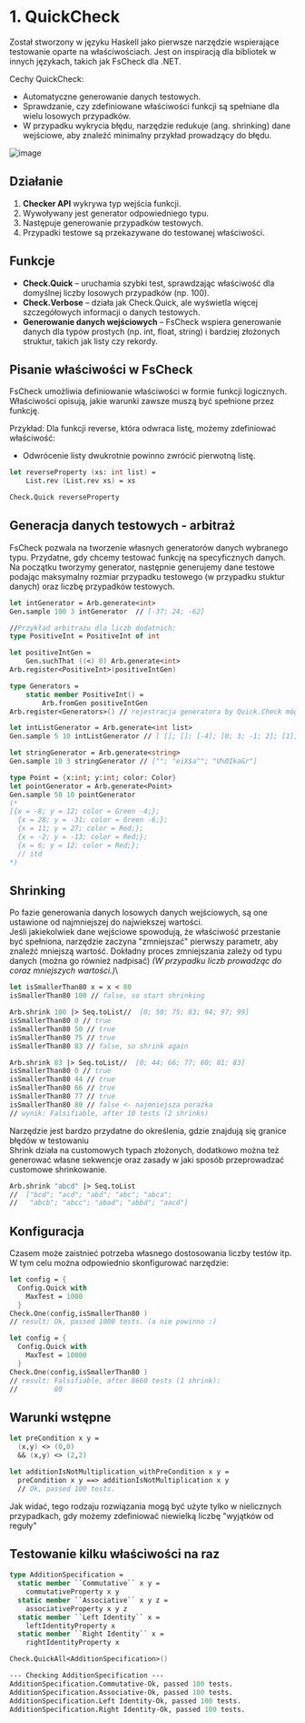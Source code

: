 # 1. QuickCheck

Został stworzony w języku Haskell jako pierwsze narzędzie wspierające testowanie oparte na właściwościach. Jest on inspiracją dla bibliotek w innych językach, takich jak FsCheck dla .NET.

Cechy QuickCheck:
- Automatyczne generowanie danych testowych.
- Sprawdzanie, czy zdefiniowane właściwości funkcji są spełniane dla wielu losowych przypadków.
- W przypadku wykrycia błędu, narzędzie redukuje (ang. shrinking) dane wejściowe, aby znaleźć minimalny przykład prowadzący do błędu.

![image](schema.png)

## Działanie

1. **Checker API** wykrywa typ wejścia funkcji.
2. Wywoływany jest generator odpowiedniego typu.
3. Następuje generowanie przypadków testowych.
4. Przypadki testowe są przekazywane do testowanej właściwości. 

## Funkcje

- **Check.Quick** – uruchamia szybki test, sprawdzając właściwość dla domyślnej liczby losowych przypadków (np. 100).
- **Check.Verbose** – działa jak Check.Quick, ale wyświetla więcej szczegółowych informacji o danych testowych.
- **Generowanie danych wejściowych** – FsCheck wspiera generowanie danych dla typów prostych (np. int, float, string) i bardziej złożonych struktur, takich jak listy czy rekordy.

## Pisanie właściwości w FsCheck

FsCheck umożliwia definiowanie właściwości w formie funkcji logicznych. Właściwości opisują, jakie warunki zawsze muszą być spełnione przez funkcję.

Przykład: Dla funkcji reverse, która odwraca listę, możemy zdefiniować właściwość:
- Odwrócenie listy dwukrotnie powinno zwrócić pierwotną listę.

```fsharp
let reverseProperty (xs: int list) =
    List.rev (List.rev xs) = xs

Check.Quick reverseProperty
```

## Generacja danych testowych - arbitraż
FsCheck pozwala na tworzenie własnych generatorów danych wybranego typu. Przydatne, gdy chcemy testować funkcję na specyficznych danych.
Na początku tworzymy generator, następnie generujemy dane testowe podając maksymalny rozmiar przypadku testowego (w przypadku stuktur danych) oraz liczbę przypadków testowych.

```fsharp
let intGenerator = Arb.generate<int>
Gen.sample 100 3 intGenerator  // [-37; 24; -62]

//Przykład arbitrażu dla liczb dodatnich:
type PositiveInt = PositiveInt of int

let positiveIntGen =
    Gen.suchThat ((<) 0) Arb.generate<int>
Arb.register<PositiveInt>(positiveIntGen)

type Generators =
    static member PositiveInt() =
        Arb.fromGen positiveIntGen
Arb.register<Generators>() // rejestracja generatora by Quick.Check mógł zostać użyty

let intListGenerator = Arb.generate<int list>
Gen.sample 5 10 intListGenerator // [ []; []; [-4]; [0; 3; -1; 2]; [1]; [1]; []; [0; 1; -2]; []; [-1; -2]]

let stringGenerator = Arb.generate<string>
Gen.sample 10 3 stringGenerator // [""; "eiX$a^"; "U%0Ika&r"]

type Point = {x:int; y:int; color: Color}
let pointGenerator = Arb.generate<Point>
Gen.sample 50 10 pointGenerator
(*
[{x = -8; y = 12; color = Green -4;};
  {x = 28; y = -31; color = Green -6;};
  {x = 11; y = 27; color = Red;};
  {x = -2; y = -13; color = Red;};
  {x = 6; y = 12; color = Red;};
  // itd
*)
```
## Shrinking

Po fazie generowania danych losowych danych wejściowych, są one ustawione od najmniejszej do najwiekszej wartości.\
Jeśli jakiekolwiek dane wejściowe spowodują, że właściwość przestanie być spełniona, narzędzie zaczyna "zmniejszać" pierwszy parametr, aby znaleźć mniejszą wartość. Dokładny proces zmniejszania zależy od typu danych (można go również nadpisać) *(W przypadku liczb prowadząc do coraz mniejszych wartości.)*\

```fsharp
let isSmallerThan80 x = x < 80
isSmallerThan80 100 // false, so start shrinking

Arb.shrink 100 |> Seq.toList//  [0; 50; 75; 83; 94; 97; 99]
isSmallerThan80 0 // true
isSmallerThan80 50 // true
isSmallerThan80 75 // true
isSmallerThan80 83 // false, so shrink again

Arb.shrink 83 |> Seq.toList//  [0; 44; 66; 77; 80; 81; 83]
isSmallerThan80 0 // true
isSmallerThan80 44 // true
isSmallerThan80 66 // true
isSmallerThan80 77 // true
isSmallerThan80 80 // false <- najmniejsza porażka
// wynik: Falsifiable, after 10 tests (2 shrinks)
```
Narzędzie jest bardzo przydatne do określenia, gdzie znajdują się granice błędów w testowaniu\
Shrink działa na customowych typach złożonych, dodatkowo można też generować własne sekwencje oraz zasady w jaki sposób przeprowadzać customowe shrinkowanie.

```fsharp
Arb.shrink "abcd" |> Seq.toList
//  ["bcd"; "acd"; "abd"; "abc"; "abca";
//   "abcb"; "abcc"; "abad"; "abbd"; "aacd"]
```

## Konfiguracja
Czasem może zaistnieć potrzeba własnego dostosowania liczby testów itp. W tym celu można odpowiednio skonfigurować narzędzie:
```fsharp
let config = {
  Config.Quick with
    MaxTest = 1000
  }
Check.One(config,isSmallerThan80 )
// result: Ok, passed 1000 tests. (a nie powinno :)

let config = {
  Config.Quick with
    MaxTest = 10000
  }
Check.One(config,isSmallerThan80 )
// result: Falsifiable, after 8660 tests (1 shrink):
//         80
```
## Warunki wstępne
```fsharp
let preCondition x y =
  (x,y) <> (0,0)
  && (x,y) <> (2,2)

let additionIsNotMultiplication_withPreCondition x y =
  preCondition x y ==> additionIsNotMultiplication x y
  // Ok, passed 100 tests.
```
Jak widać, tego rodzaju rozwiązania mogą być użyte tylko w nielicznych przypadkach, gdy możemy zdefiniować niewielką liczbę "wyjątków od reguły"

## Testowanie kilku właściwości na raz
```fsharp
type AdditionSpecification =
  static member ``Commutative`` x y =
    commutativeProperty x y
  static member ``Associative`` x y z =
    associativeProperty x y z
  static member ``Left Identity`` x =
    leftIdentityProperty x
  static member ``Right Identity`` x =
    rightIdentityProperty x

Check.QuickAll<AdditionSpecification>()

--- Checking AdditionSpecification ---
AdditionSpecification.Commutative-Ok, passed 100 tests.
AdditionSpecification.Associative-Ok, passed 100 tests.
AdditionSpecification.Left Identity-Ok, passed 100 tests.
AdditionSpecification.Right Identity-Ok, passed 100 tests.
```
